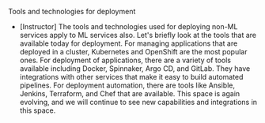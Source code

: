Tools and technologies for deployment
- [Instructor] The tools and technologies used for deploying non-ML services apply to ML services also. Let's briefly look at the tools that are available today for deployment. For managing applications that are deployed in a cluster, Kubernetes and OpenShift are the most popular ones. For deployment of applications, there are a variety of tools available including Docker, Spinnaker, Argo CD, and GitLab. They have integrations with other services that make it easy to build automated pipelines. For deployment automation, there are tools like Ansible, Jenkins, Terraform, and Chef that are available. This space is again evolving, and we will continue to see new capabilities and integrations in this space.